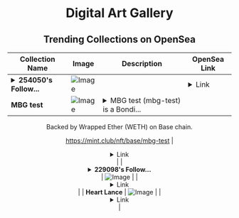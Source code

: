 <div align="center">

# Digital Art Gallery

## Trending Collections on OpenSea

| Collection Name                       | Image                                                                                     | Description                       | OpenSea Link                                                                                          |
|---------------------------------------|-------------------------------------------------------------------------------------------|-----------------------------------|--------------------------------------------------------------------------------------------------------|
| **<details><summary>254050's Follow...</summary>254050's Follower</details>** | ![Image](https://i.seadn.io/s/raw/files/19f9f090920392cc3650cbdf4361755b.png?w=500&auto=format?w=200&auto=format) |  | <details><summary>Link</summary>[254050's Follower](https://opensea.io/collection/254050-s-follower)</details> |
| **MBG test** | ![Image](https://i.seadn.io/s/raw/files/c0bb4f9d3f61121d991ca627caf3498e.png?w=500&auto=format?w=200&auto=format) | <details><summary>MBG test (mbg-test) is a Bondi...</summary>MBG test (mbg-test) is a Bonding Curved ERC-1155 token created on mint.club.

Backed by Wrapped Ether (WETH) on Base chain.

https://mint.club/nft/base/mbg-test</details> | <details><summary>Link</summary>[MBG test](https://opensea.io/collection/mbg-test)</details> |
| **<details><summary>229098's Follow...</summary>229098's Follower</details>** | ![Image](https://i.seadn.io/s/raw/files/19f9f090920392cc3650cbdf4361755b.png?w=500&auto=format?w=200&auto=format) |  | <details><summary>Link</summary>[229098's Follower](https://opensea.io/collection/229098-s-follower)</details> |
| **Heart Lance** | ![Image](https://i.seadn.io/s/raw/files/fde0a7535b3e3c81bb7471762ce10a30.jpg?w=500&auto=format?w=200&auto=format) |  | <details><summary>Link</summary>[Heart Lance](https://opensea.io/collection/treasurer-13)</details> |

</div>